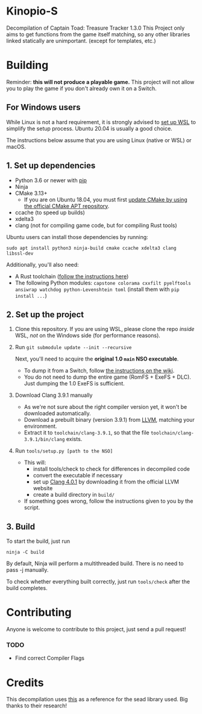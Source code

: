 # Kinopio-S
Decompilation of Captain Toad: Treasure Tracker 1.3.0
This Project only aims to get functions from the game itself matching, so any other libraries linked statically are unimportant. (except for templates, etc.)

# Building

Reminder: **this will not produce a playable game.** This project will not allow you to play the game if you don't already own it on a Switch.

## For Windows users

While Linux is not a hard requirement, it is strongly advised to [set up WSL](https://docs.microsoft.com/en-us/windows/wsl/install-win10) to simplify the setup process. Ubuntu 20.04 is usually a good choice.

The instructions below assume that you are using Linux (native or WSL) or macOS.

## 1. Set up dependencies

* Python 3.6 or newer with [pip](https://pip.pypa.io/en/stable/installation/)
* Ninja
* CMake 3.13+
    * If you are on Ubuntu 18.04, you must first [update CMake by using the official CMake APT repository](https://apt.kitware.com/).
* ccache (to speed up builds)
* xdelta3
* clang (not for compiling game code, but for compiling Rust tools)

Ubuntu users can install those dependencies by running:

```shell
sudo apt install python3 ninja-build cmake ccache xdelta3 clang libssl-dev
```

Additionally, you'll also need:

* A Rust toolchain ([follow the instructions here](https://www.rust-lang.org/tools/install))
* The following Python modules: `capstone colorama cxxfilt pyelftools ansiwrap watchdog python-Levenshtein toml` (install them with `pip install ...`)

## 2. Set up the project

1. Clone this repository. If you are using WSL, please clone the repo *inside* WSL, *not* on the Windows side (for performance reasons).

2. Run `git submodule update --init --recursive`

    Next, you'll need to acquire the **original 1.0 `main` NSO executable**.

    * To dump it from a Switch, follow [the instructions on the wiki](https://zeldamods.org/wiki/Help:Dumping_games#Dumping_binaries_.28executable_files.29).
    * You do not need to dump the entire game (RomFS + ExeFS + DLC). Just dumping the 1.0 ExeFS is sufficient.

3. Download Clang 3.9.1 manually
    * As we're not sure about the right compiler version yet, it won't be downloaded automatically. 
    * Download a prebuilt binary (version 3.9.1) from [LLVM](https://releases.llvm.org/download.html#3.9.1), matching your environment.
    * Extract it to `toolchain/clang-3.9.1`, so that the file `toolchain/clang-3.9.1/bin/clang` exists.

4. Run `tools/setup.py [path to the NSO]`
    * This will:
        * install tools/check to check for differences in decompiled code
        * convert the executable if necessary
        * set up [Clang 4.0.1](https://releases.llvm.org/download.html#4.0.1) by downloading it from the official LLVM website
        * create a build directory in `build/`
    * If something goes wrong, follow the instructions given to you by the script.

## 3. Build

To start the build, just run

```shell
ninja -C build
```

By default, Ninja will perform a multithreaded build. There is no need to pass -j manually.

To check whether everything built correctly, just run `tools/check` after the build completes.

# Contributing
Anyone is welcome to contribute to this project, just send a pull request!

### TODO
- Find correct Compiler Flags

# Credits
This decompilation uses [this](https://github.com/open-ead/sead) as a reference for the sead library used. Big thanks to their research!
